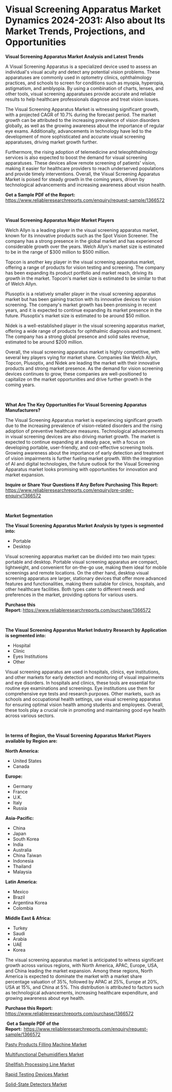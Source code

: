 <p><h1>Visual Screening Apparatus Market Dynamics 2024-2031: Also about Its Market Trends, Projections, and Opportunities</h1></p><p><strong>Visual Screening Apparatus Market Analysis and Latest Trends</strong></p>
<p><p>A Visual Screening Apparatus is a specialized device used to assess an individual's visual acuity and detect any potential vision problems. These apparatuses are commonly used in optometry clinics, ophthalmology practices, and schools to screen for conditions such as myopia, hyperopia, astigmatism, and amblyopia. By using a combination of charts, lenses, and other tools, visual screening apparatuses provide accurate and reliable results to help healthcare professionals diagnose and treat vision issues.</p><p>The Visual Screening Apparatus Market is witnessing significant growth, with a projected CAGR of 10.7% during the forecast period. The market growth can be attributed to the increasing prevalence of vision disorders globally, as well as the growing awareness about the importance of regular eye exams. Additionally, advancements in technology have led to the development of more sophisticated and accurate visual screening apparatuses, driving market growth further.</p><p>Furthermore, the rising adoption of telemedicine and teleophthalmology services is also expected to boost the demand for visual screening apparatuses. These devices allow remote screening of patients' vision, making it easier for healthcare providers to reach underserved populations and provide timely interventions. Overall, the Visual Screening Apparatus Market is poised for steady growth in the coming years, driven by technological advancements and increasing awareness about vision health.</p></p>
<p><strong>Get a Sample PDF of the Report:&nbsp;</strong> <a href="https://www.reliableresearchreports.com/enquiry/request-sample/1366572">https://www.reliableresearchreports.com/enquiry/request-sample/1366572</a></p>
<p>&nbsp;</p>
<p><strong>Visual Screening Apparatus Major Market Players</strong></p>
<p><p>Welch Allyn is a leading player in the visual screening apparatus market, known for its innovative products such as the Spot Vision Screener. The company has a strong presence in the global market and has experienced considerable growth over the years. Welch Allyn's market size is estimated to be in the range of $300 million to $500 million.</p><p>Topcon is another key player in the visual screening apparatus market, offering a range of products for vision testing and screening. The company has been expanding its product portfolio and market reach, driving its growth in the market. Topcon's market size is estimated to be similar to that of Welch Allyn.</p><p>Plusoptix is a relatively smaller player in the visual screening apparatus market but has been gaining traction with its innovative devices for vision screening. The company's market growth has been promising in recent years, and it is expected to continue expanding its market presence in the future. Plusoptix's market size is estimated to be around $50 million.</p><p>Nidek is a well-established player in the visual screening apparatus market, offering a wide range of products for ophthalmic diagnosis and treatment. The company has a strong global presence and solid sales revenue, estimated to be around $200 million.</p><p>Overall, the visual screening apparatus market is highly competitive, with several key players vying for market share. Companies like Welch Allyn, Topcon, Plusoptix, and Nidek are leading the market with their innovative products and strong market presence. As the demand for vision screening devices continues to grow, these companies are well-positioned to capitalize on the market opportunities and drive further growth in the coming years.</p></p>
<p>&nbsp;</p>
<p><strong>What Are The Key Opportunities For Visual Screening Apparatus Manufacturers?</strong></p>
<p><p>The Visual Screening Apparatus market is experiencing significant growth due to the increasing prevalence of vision-related disorders and the rising adoption of preventive healthcare measures. Technological advancements in visual screening devices are also driving market growth. The market is expected to continue expanding at a steady pace, with a focus on developing portable, user-friendly, and cost-effective screening tools. Growing awareness about the importance of early detection and treatment of vision impairments is further fueling market growth. With the integration of AI and digital technologies, the future outlook for the Visual Screening Apparatus market looks promising with opportunities for innovation and market expansion.</p></p>
<p><strong>Inquire or Share Your Questions If Any Before Purchasing This Report:</strong> <a href="https://www.reliableresearchreports.com/enquiry/pre-order-enquiry/1366572">https://www.reliableresearchreports.com/enquiry/pre-order-enquiry/1366572</a></p>
<p>&nbsp;</p>
<p><strong>Market Segmentation</strong></p>
<p><strong>The Visual Screening Apparatus Market Analysis by types is segmented into:</strong></p>
<p><ul><li>Portable</li><li>Desktop</li></ul></p>
<p><p>Visual screening apparatus market can be divided into two main types: portable and desktop. Portable visual screening apparatus are compact, lightweight, and convenient for on-the-go use, making them ideal for mobile screenings and remote locations. On the other hand, desktop visual screening apparatus are larger, stationary devices that offer more advanced features and functionalities, making them suitable for clinics, hospitals, and other healthcare facilities. Both types cater to different needs and preferences in the market, providing options for various users.</p></p>
<p><strong>Purchase this Report:&nbsp;</strong><a href="https://www.reliableresearchreports.com/purchase/1366572">https://www.reliableresearchreports.com/purchase/1366572</a></p>
<p>&nbsp;</p>
<p><strong>The Visual Screening Apparatus Market Industry Research by Application is segmented into:</strong></p>
<p><ul><li>Hospital</li><li>Clinic</li><li>Eyes Institutions</li><li>Other</li></ul></p>
<p><p>Visual screening apparatus are used in hospitals, clinics, eye institutions, and other markets for early detection and monitoring of visual impairments and eye disorders. In hospitals and clinics, these tools are essential for routine eye examinations and screenings. Eye institutions use them for comprehensive eye tests and research purposes. Other markets, such as schools and occupational health settings, use visual screening apparatus for ensuring optimal vision health among students and employees. Overall, these tools play a crucial role in promoting and maintaining good eye health across various sectors.</p></p>
<p>&nbsp;</p>
<p><strong>In terms of Region, the Visual Screening Apparatus Market Players available by Region are:</strong></p>
<p>
    <p> <strong> North America: </strong>
        <ul>
            <li>United States</li>
            <li>Canada</li>
        </ul>
        </p> 
    <p> <strong> Europe: </strong>
        <ul>
            <li>Germany</li>
            <li>France</li>
            <li>U.K.</li>
            <li>Italy</li>
            <li>Russia</li>
        </ul>
        </p> 
    <p> <strong> Asia-Pacific: </strong>
        <ul>
            <li>China</li>
            <li>Japan</li>
            <li>South Korea</li>
            <li>India</li>
            <li>Australia</li>
            <li>China Taiwan</li>
            <li>Indonesia</li>
            <li>Thailand</li>
            <li>Malaysia</li>
        </ul>
        </p> 
    <p> <strong> Latin America: </strong>
        <ul>
            <li>Mexico</li>
            <li>Brazil</li>
            <li>Argentina Korea</li>
            <li>Colombia</li>
        </ul>
        </p> 
    <p> <strong> Middle East & Africa: </strong>
        <ul>
            <li>Turkey</li>
            <li>Saudi</li>
            <li>Arabia</li>
            <li>UAE</li>
            <li>Korea</li>
        </ul>
    </p>
    </p>
<p><p>The visual screening apparatus market is anticipated to witness significant growth across various regions, with North America, APAC, Europe, USA, and China leading the market expansion. Among these regions, North America is expected to dominate the market with a market share percentage valuation of 35%, followed by APAC at 25%, Europe at 20%, USA at 15%, and China at 5%. This distribution is attributed to factors such as technological advancements, increasing healthcare expenditure, and growing awareness about eye health.</p></p>
<p><strong>Purchase this Report: </strong><a href="https://www.reliableresearchreports.com/purchase/1366572">https://www.reliableresearchreports.com/purchase/1366572</a></p>
<p>&nbsp;<strong>Get a Sample PDF of the Report:&nbsp;&nbsp;</strong><a href="https://www.reliableresearchreports.com/enquiry/request-sample/1366572">https://www.reliableresearchreports.com/enquiry/request-sample/1366572</a></p>
<p><strong></strong></p>
<p><p><a href="https://medium.com/@bartonhintz/pasty-products-filling-machine-market-size-cagr-trends-2024-2030-8b8b244a9010">Pasty Products Filling Machine Market</a></p><p><a href="https://medium.com/@bartonhintz/multifunctional-dehumidifiers-market-the-key-to-successful-business-strategy-forecast-till-2031-7eb280f36165">Multifunctional Dehumidifiers Market</a></p><p><a href="https://medium.com/@bartonhintz/shellfish-processing-line-market-competitive-analysis-market-trends-and-forecast-to-2031-64db25a44146">Shellfish Processing Line Market</a></p><p><a href="https://github.com/gdfhhhj/Market-Research-Report-List-3/blob/main/rapid-testing-devices-market.md">Rapid Testing Devices Market</a></p><p><a href="https://github.com/RichRobinson5/Market-Research-Report-List-3/blob/main/solid-state-detectors-market.md">Solid-State Detectors Market</a></p></p>